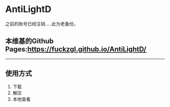 # AntiLightD
之前的账号已经注销.....此为老备份。

## 本维基的Github Pages:**https://fuckzgl.github.io/AntiLightD/**

---------
## 使用方式
1. 下载
2. 解压
3. 本地查看

